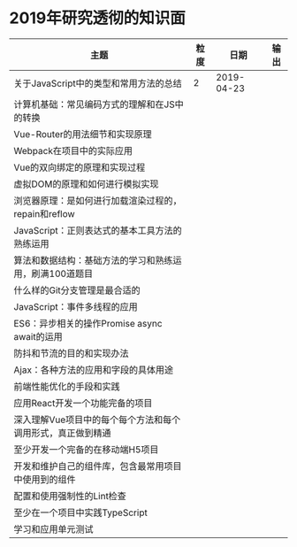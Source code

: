 
# 2019年研究透彻的知识面


|主题|粒度|日期|输出|
|---|---|---|---|
|关于JavaScript中的类型和常用方法的总结| 2 | 2019-04-23 |  |
|计算机基础：常见编码方式的理解和在JS中的转换|  |  |  |
|Vue-Router的用法细节和实现原理|   |  |
|Webpack在项目中的实际应用|   |  |  |
|Vue的双向绑定的原理和实现过程|   |  |  |
|虚拟DOM的原理和如何进行模拟实现|   |  |  |
|浏览器原理：是如何进行加载渲染过程的，repain和reflow|   |  |  |
|JavaScript：正则表达式的基本工具方法的熟练运用|   |  |  |
|算法和数据结构：基础方法的学习和熟练运用，刷满100道题目|   |  |  |
|什么样的Git分支管理是最合适的|   |  |  |
|JavaScript：事件多线程的应用|   |  |  |
|ES6：异步相关的操作Promise async await的运用|   |  |  |
|防抖和节流的目的和实现办法|   |  |  |  |
|Ajax：各种方法的应用和字段的具体用途|   |  |  |
|前端性能优化的手段和实践|   |  |  |
|应用React开发一个功能完备的项目|   |  |  |
|深入理解Vue项目中的每个每个方法和每个调用形式，真正做到精通|   |  |  |
|至少开发一个完备的在移动端H5项目|   |  |  |
|开发和维护自己的组件库，包含最常用项目中使用到的组件|   |  |  |
|配置和使用强制性的Lint检查|   |  |  |
|至少在一个项目中实践TypeScript|   |  |  |
|学习和应用单元测试|   |  |  |








